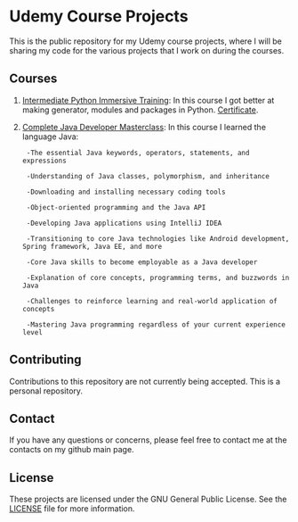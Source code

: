 # Udemy Course Projects

This is the public repository for my Udemy course projects, where I will be sharing my code for the various projects that I work on during the courses.

## Courses

1. [Intermediate Python Immersive Training](https://www.udemy.com/course/the-intermediate-python-training-boost-your-python-skills/): In this course I got better at making generator, modules and packages in Python. [Certificate](https://www.udemy.com/certificate/UC-e1276dba-4094-4244-827b-f7390872b305/).

2. [Complete Java Developer Masterclass](https://www.udemy.com/course/java-the-complete-java-developer-course/): In this course I learned the language Java:

	    -The essential Java keywords, operators, statements, and expressions
	    
	    -Understanding of Java classes, polymorphism, and inheritance
	    
	    -Downloading and installing necessary coding tools
	    
	    -Object-oriented programming and the Java API
	    
	    -Developing Java applications using IntelliJ IDEA
	    
	    -Transitioning to core Java technologies like Android development, Spring framework, Java EE, and more
	    
	    -Core Java skills to become employable as a Java developer
	    
	    -Explanation of core concepts, programming terms, and buzzwords in Java
	    
	    -Challenges to reinforce learning and real-world application of concepts
	    
	    -Mastering Java programming regardless of your current experience level
        
## Contributing

Contributions to this repository are not currently being accepted. This is a personal repository.

## Contact

If you have any questions or concerns, please feel free to contact me at the contacts on my github main page.

## License

These projects are licensed under the GNU General Public License. See the [LICENSE](LICENSE) file for more information.

